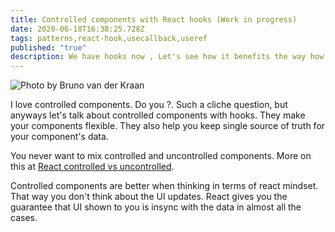 ```yaml
---
title: Controlled components with React hooks (Work in progress)
date: 2020-06-18T16:38:25.728Z
tags: patterns,react-hook,usecallback,useref
published: "true"
description: We have hooks now , Let's see how it benefits the way how we are write controlled components today.
---
```


![Photo by Bruno van der Kraan](https://images.unsplash.com/photo-1519819850695-afeaed86c0a3?ixlib=rb-1.2.1&ixid=eyJhcHBfaWQiOjEyMDd9&auto=format&fit=crop&w=400&q=80)

I love controlled components. Do you ?. Such a cliche question, but anyways let's talk about controlled components with hooks. They make your components flexible. They also help you keep single source of truth for your component's data.

You never want to mix controlled and uncontrolled components. More on this at [React controlled vs uncontrolled](https://reactjs.org/docs/glossary.html#controlled-vs-uncontrolled-components).

Controlled components are better when thinking in terms of react mindset. That way you don't think about the UI updates. React gives you the guarantee that UI shown to you is insync with the data in almost all the cases.

<!-- The other day I was working on a controlled component and I want to debounce certain actions and not debounce certain actions at the same time in useEffect. I start wondering , Can we have a debounced effect ?
While answering this question in my mind, I went through few ideas which are good in their respective scenarios. Now I think it is worth sharing all those ideas and a debounced effect itself that I was able to write finally.

Let's see the problem at hand and then we will see various approaches to solve it.

`gist:simbathesailor/709974316e8268b195fece9bc95a561c`

Notice above **App** and **ChildComponent**. The input in child is dependent on the parent component for it's value. We call it as [Controlled component](https://reactjs.org/docs/forms.html#controlled-components). Some people must be thinking why I have to keep the value in parent component? Why I can't keep it in Child Component. The answer is , these scenarios are pretty common in all real world applications. For example, I had the following case:

The input value was kept in Redux store, because it is used at other locations in app to determine certain behaviour. That's where I started thinking about a debounced effect.

Hence an example based on controlled components.

Notice few things above.

**1.** OnChange function need to do two things.

**2.** A non-debounced change which changes the value. It can't be debounced. Making it debounced will stop the values to reflect in the input as it is a controlled component.

**3.** A debounced change. In the above example we are just logging something but in real application it can be anything e.g making api call, updating filter e.t.c. That has to be debounced for the performance sake.

Here is an image showing the visual representation of what's going on here. Made with [excalidraw](https://www.excalidraw.com). Quite smiple and amazing to use.

![Problem Visual Image](./debouncedeffectdraw1.png)

### First Try :

`gist:simbathesailor/fe73dc6cefd6f59d50730bd65e9bacfa`

Notice above our **makeApiCallRaw** is not dependent on any thing in the component and its all good to pull the function outside of the component. In this case the makeApiCallRow will be debounced.

But as you must be thinking this is not always possible to do. And you are right.

So let's try 2nd approach.

### Second Try

`gist:simbathesailor/1d00a0ac510b3577b9c6e5eb6c458569`

Notice we bring in **debouncedmakeApiCall** inside the **ChildComponent**. We are making use of useCallback to persist the reference of function intact across rerender. And it works correctly. Checkout this codepen link.

https://codepen.io/stack26/pen/qBExgGV?editors=1011

But this approach is more or less same as the first one. If you can do this method, you can very well
do the first method. With the useCallback and blank dependency, the closure is going to get created only once for the callback passed. It means the returned value from useCallback function will return same function reference across rerender.

```jsx
const returnedCallback = React.useCallback(() => {}, [])
// returnedCallback will point to same function, until the component unmounts
```

If the debouncedmakeApiCall is dependent on any other value (e.g props, any variable in scope), the new values will not get reflected while the debounce function runs.

```jsx
const returnedCallback = React.useCallback(value => {
  // using some value available in the scope
  makeApiCallRaw(value, someValueFromOuterScope)
}, [])
```

Now someValueFromOuterScope will keep on referring to its initial value across rerender. To see this case, lets add something to our callback as dependency and see the results. We only have **value** variable available in outside scope. So let's add it.

https://codepen.io/stack26/pen/MWYQxVo?editors=1111

Notice how the effect runs for all the value changes.
It is definitely something which we don't want to happen.

> So what approach should be followed?. The second approach looks quite useful ,but has the problem of changing its reference for every run.

One way we can do is to remove all the dependencies from dependencies array and pass all of them as the arguments to the debounce function. We solve both the issues.

**1.** The reference to the function will remain persisted across rerender.

**2.** The debounce function will be getting all the latest values. No stale data and no closure issues.

Here is the running code example.

https://codepen.io/stack26/pen/QWwmoEL?editors=1011

Notice **debouncedmakeApiCall** is dependent completely on arguments for latest values.

But then, Is it always possible ? So far , it worked out for me. But still it brings in lot more verbosity, if the callback is dependent on many values in the function scope.

### Third Try

> Can we have a **debounced useEffect** ?

The API can be very similar to useEffect plus some debounce specific arguments.

```jsx
useDebouncedEffect(callback, dependencyArr, debounceTimeout[number], {
  trailing: [boolean],
  leading: [boolean],
})
```

It can be very handy and prevent all those arguments passing and reference maintainance hustles. Any thing available in scope should be available having expected values.

Let's try this. First let me explain you the idea which has been used.

So useEffect only run again when dependency list changes.

> What if we can debounce the changes
> to the dependency list ?

If we are able to do so , we should be able to debounce the useEffect callback run also.

Yes friends. The hook we are going to write is just based on this idea. Below is the complete code.

`gist:simbathesailor/aff2228f05e2db0117314cf9329477a9`

**1** Line 9 : we are just keeping a local reference of dependency passed. The change to local \_dependency is debounced

**2** Line 24 - 28 : We are just calling the with depnency array which is nothing but dependency itself. Whenever any element in the dependency changes, the effect runs it's callback.

**3** Line 12 - 22: we are making use of the same approach we talked in Try 2. Making use of callback and making sure the reference to the makeChangeTodependency remains constant across rerender.

Here is the working codepen link:

https://codepen.io/stack26/pen/YzPeojM?editors=0111

Start typing in the input box and see the useDebouncedEffect running after 2, 3 and 5 seconds.

**Check the logs in dev tools for the output**

**But there is one problem, have you noticed it ?**

The first run of callbacks is not debounced. They just run without 2, 3 and 5 second wait for the first time.

This can be unacceptable at certain scenarios. But I think this should be managable by adding checks.

> Why it ran for the first time ?

Because we cannot debounce the first run.

For not running in the first run, we can add checks to our custom hook but remember the hooks cannot be used inside conditional. They have to be used only at the first level in function.

Although, we were able to write a debounced hook, it has it's own shortcoming. Dependending on the scenario it can be useful. I think the last approach can be little non-deterministic to work at times in terms of debugging. 2nd approach is more deterministic. But still I don't like the verbosity of second approach. I think I have to agree with this tradeoffs involved.

So the method 2 is the most right solution at this point in time but not the elegant solution atleast for me.

Thank you guys, if you are still with me 😄 !! Has any one of you have tried writing a debounced hook ?. Were you able to do it ?. If yes Please share and if not still share any problems with react hooks. Hit me up on twitter.

https://twitter.com/simbatheesailor -->
